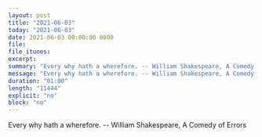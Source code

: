 ```yaml
---
layout: post
title: "2021-06-03"
today: "2021-06-03"
date: 2021-06-03 00:00:00 0000
file:
file_itunes:
excerpt:
summary: "Every why hath a wherefore. -- William Shakespeare, A Comedy of Errors "
message: "Every why hath a wherefore. -- William Shakespeare, A Comedy of Errors "
duration: "01:00"
length: "11444"
explicit: "no"
block: "no"
---
```

Every why hath a wherefore. -- William Shakespeare, A Comedy of Errors 

